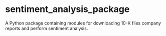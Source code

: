 # sentiment_analysis_package
A Python package containing modules for downloading 10-K files company reports and perform sentiment analysis.
